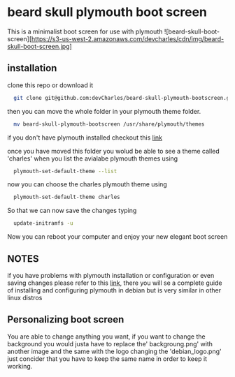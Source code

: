 # beard skull plymouth boot screen

This is a minimalist boot screen for use with plymouth
![beard-skull-boot-screen][https://s3-us-west-2.amazonaws.com/devcharles/cdn/img/beard-skull-boot-screen.jpg]

## installation

clone this repo or download it
```bash
  git clone git@github.com:devCharles/beard-skull-plymouth-bootscreen.git
```
then you can move the whole folder in your plymouth theme folder.
```bash
  mv beard-skull-plymouth-bootscreen /usr/share/plymouth/themes
```
if you don't have plymouth installed checkout this [link](https://miguelmenendez.pro/en/articles/install-plymouth-debian-graphical-boot-animation-while-boot-shutdown.html)

once you have moved this folder you wolud be able to see a theme called 'charles' when you list the avialabe plymouth themes using
```bash
  plymouth-set-default-theme --list
```
now you can choose the charles plymouth theme using
```bash
  plymouth-set-default-theme charles
```
So that we can now save the changes typing
```bash
  update-initramfs -u
```
Now you can reboot your computer and enjoy your new elegant boot screen

## NOTES
if you have problems with plymouth installation or configuration or even saving changes please refer to this [link](https://miguelmenendez.pro/en/articles/install-plymouth-debian-graphical-boot-animation-while-boot-shutdown.html), there you will se a complete guide of installing and configuring plymouth in debian but is very similar in other linux distros

## Personalizing boot screen
You are able to change anything you want, if you want to change the background you would justa have to replace the' backgroung.png' with another image and the same with the logo changing the 'debian_logo.png' just concider that you have to keep the same name in order to keep it working.
